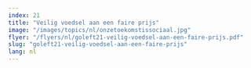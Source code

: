 ```yaml
---
index: 21
title: "Veilig voedsel aan een faire prijs"
image: "/images/topics/nl/onzetoekomstissociaal.jpg"
flyer: "/flyers/nl/goleft21-veilig-voedsel-aan-een-faire-prijs.pdf"
slug: "goleft21-veilig-voedsel-aan-een-faire-prijs"
lang: nl
---
```

